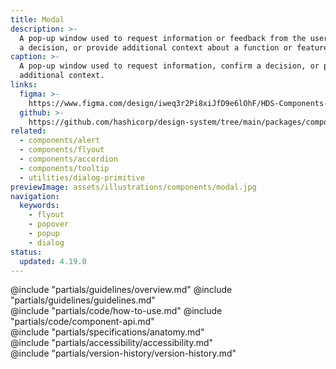 ```yaml
---
title: Modal
description: >-
  A pop-up window used to request information or feedback from the user, confirm
  a decision, or provide additional context about a function or feature.
caption: >-
  A pop-up window used to request information, confirm a decision, or provide
  additional context.
links:
  figma: >-
    https://www.figma.com/design/iweq3r2Pi8xiJfD9e6lOhF/HDS-Components-v2.0?node-id=67199-34072&t=w8xQlWxzH7bwXLe2-1
  github: >-
    https://github.com/hashicorp/design-system/tree/main/packages/components/src/components/hds/modal
related:
  - components/alert
  - components/flyout
  - components/accordion
  - components/tooltip
  - utilities/dialog-primitive
previewImage: assets/illustrations/components/modal.jpg
navigation:
  keywords:
    - flyout
    - popover
    - popup
    - dialog
status:
  updated: 4.19.0
---
```


<section data-tab="Guidelines">
  @include "partials/guidelines/overview.md"
  @include "partials/guidelines/guidelines.md"
</section>

<section data-tab="Code">
  @include "partials/code/how-to-use.md"
  @include "partials/code/component-api.md"
</section>

<section data-tab="Specifications">
  @include "partials/specifications/anatomy.md"
</section>

<section data-tab="Accessibility">
  @include "partials/accessibility/accessibility.md"
</section>

<section data-tab="Version history">
  @include "partials/version-history/version-history.md"
</section>
